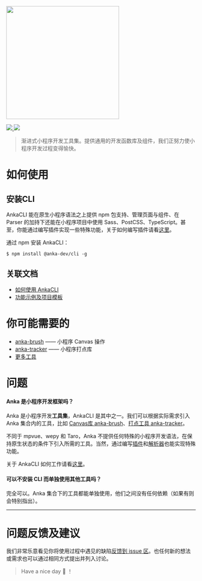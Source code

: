<p>
  <img src="https://user-images.githubusercontent.com/10026019/48325653-9fb60800-e671-11e8-9e5f-46e625d8159f.png" width="300"/>
</p>

<p>
	<a href="https://www.npmjs.com/package/@anka-dev/cli">
		<img src="https://badge.fury.io/js/%40anka-dev%2Fcli.svg"/>
	</a>
	<a href="https://travis-ci.com/iException/anka">
		<img src="https://travis-ci.com/iException/anka.svg?branch=dev"/>
    </a>
</p>

> 渐进式小程序开发工具集。提供通用的开发函数库及组件，我们正努力使小程序开发过程变得愉快。

# 如何使用

## 安装CLI

AnkaCLI 能在原生小程序语法之上提供 npm 包支持、管理页面与组件、在 Parser 的加持下还能在小程序项目中使用 Sass、PostCSS、TypeScript。甚至，你能通过编写插件实现一些特殊功能，关于如何编写插件请看[这里](https://iexception.github.io/anka-doc/book/plugins/)。

通过 npm 安装 AnkaCLI：

```shell
$ npm install @anka-dev/cli -g
```

## 关联文档

- [如何使用 AnkaCLI](https://iexception.github.io/anka-doc/book/cli)
- [功能示例及项目模板](https://github.com/iException/anka-quickstart)

# 你可能需要的

- [anka-brush](https://github.com/iException/anka-brush) —— 小程序 Canvas 操作
- [anka-tracker](https://github.com/iException/anka-tracker) ——  小程序打点库
- [更多工具](https://github.com/iException?utf8=%E2%9C%93&q=anka&type=&language=)


# 问题

#### Anka 是小程序开发框架吗？

Anka 是小程序开发**工具集**，AnkaCLI 是其中之一。我们可以根据实际需求引入 Anka 集合内的工具，比如 [Canvas库 anka-brush](https://github.com/iException/anka-brush)、[打点工具 anka-tracker](https://github.com/iException/anka-tracker)。

不同于 mpvue、wepy 和 Taro，Anka 不提供任何特殊的小程序开发语法，在保持原生状态的条件下引入所需的工具。当然，通过编写[插件](https://iexception.github.io/anka-doc/book/plugins/)和[解析器](https://iexception.github.io/anka-doc/book/parsers/)也能实现特殊功能。

关于 AnkaCLI 如何工作请看[这里](https://iexception.github.io/anka-doc/book/cli/how-cli-works.html)。

#### 可以不安装 CLI 而单独使用其他工具吗？

完全可以。Anka 集合下的工具都能单独使用，他们之间没有任何依赖（如果有则会特别指出）。

***

# 问题反馈及建议

我们非常乐意看见你将使用过程中遇见的缺陷[反馈到 issue 区](https://github.com/iException/anka/issues)。也任何新的想法或需求也可以通过相同方式提出并列入讨论。

> Have a nice day 🎉 ！
